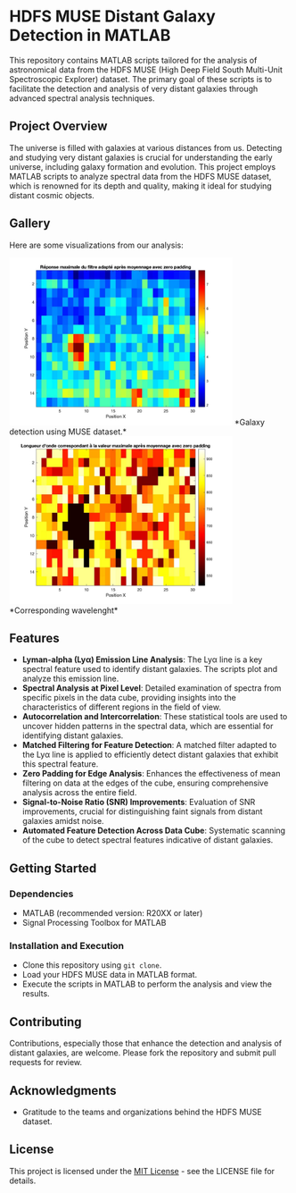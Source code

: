 # HDFS MUSE Distant Galaxy Detection in MATLAB

This repository contains MATLAB scripts tailored for the analysis of astronomical data from the HDFS MUSE (High Deep Field South Multi-Unit Spectroscopic Explorer) dataset. The primary goal of these scripts is to facilitate the detection and analysis of very distant galaxies through advanced spectral analysis techniques.

## Project Overview

The universe is filled with galaxies at various distances from us. Detecting and studying very distant galaxies is crucial for understanding the early universe, including galaxy formation and evolution. This project employs MATLAB scripts to analyze spectral data from the HDFS MUSE dataset, which is renowned for its depth and quality, making it ideal for studying distant cosmic objects.

## Gallery

Here are some visualizations from our analysis:

<img src="images/Max.jpg" width="400" alt="Image 1 Description">
*Galaxy detection using MUSE dataset.*

<img src="images/lambda.jpg" width="400" alt="Image 2 Description">
*Corresponding wavelenght*


## Features

- **Lyman-alpha (Lyα) Emission Line Analysis**: The Lyα line is a key spectral feature used to identify distant galaxies. The scripts plot and analyze this emission line.
- **Spectral Analysis at Pixel Level**: Detailed examination of spectra from specific pixels in the data cube, providing insights into the characteristics of different regions in the field of view.
- **Autocorrelation and Intercorrelation**: These statistical tools are used to uncover hidden patterns in the spectral data, which are essential for identifying distant galaxies.
- **Matched Filtering for Feature Detection**: A matched filter adapted to the Lyα line is applied to efficiently detect distant galaxies that exhibit this spectral feature.
- **Zero Padding for Edge Analysis**: Enhances the effectiveness of mean filtering on data at the edges of the cube, ensuring comprehensive analysis across the entire field.
- **Signal-to-Noise Ratio (SNR) Improvements**: Evaluation of SNR improvements, crucial for distinguishing faint signals from distant galaxies amidst noise.
- **Automated Feature Detection Across Data Cube**: Systematic scanning of the cube to detect spectral features indicative of distant galaxies.

## Getting Started

### Dependencies

- MATLAB (recommended version: R20XX or later)
- Signal Processing Toolbox for MATLAB

### Installation and Execution

- Clone this repository using `git clone`.
- Load your HDFS MUSE data in MATLAB format.
- Execute the scripts in MATLAB to perform the analysis and view the results.

## Contributing

Contributions, especially those that enhance the detection and analysis of distant galaxies, are welcome. Please fork the repository and submit pull requests for review.

## Acknowledgments

- Gratitude to the teams and organizations behind the HDFS MUSE dataset.

## License

This project is licensed under the [MIT License](LICENSE) - see the LICENSE file for details.
